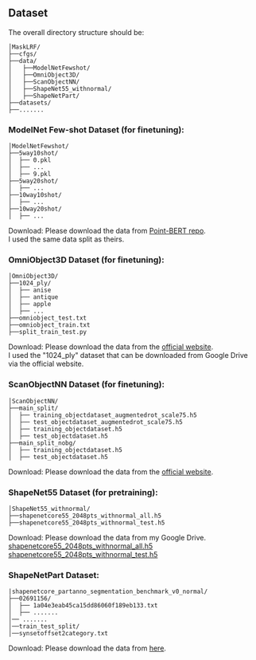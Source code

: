 ## Dataset

The overall directory structure should be:
```
│MaskLRF/
├──cfgs/
├──data/
│   ├──ModelNetFewshot/
│   ├──OmniObject3D/
│   ├──ScanObjectNN/
│   ├──ShapeNet55_withnormal/
│   ├──ShapeNetPart/
├──datasets/
├──.......
```

### ModelNet Few-shot Dataset (for finetuning):
```
│ModelNetFewshot/
├──5way10shot/
│  ├── 0.pkl
│  ├── ...
│  ├── 9.pkl
├──5way20shot/
│  ├── ...
├──10way10shot/
│  ├── ...
├──10way20shot/
│  ├── ...
```
Download: Please download the data from [Point-BERT repo](https://github.com/lulutang0608/Point-BERT/blob/49e2c7407d351ce8fe65764bbddd5d9c0e0a4c52/DATASET.md).<br> I used the same data split as theirs.

### OmniObject3D Dataset (for finetuning):
```
│OmniObject3D/
├──1024_ply/
│  ├── anise
│  ├── antique
│  ├── apple
│  ├── ...
├──omniobject_test.txt
├──omniobject_train.txt
├──split_train_test.py
```
Download: Please download the data from the [official website](https://github.com/omniobject3d/OmniObject3D/).<br>
I used the "1024_ply" dataset that can be downloaded from Google Drive via the official website.

### ScanObjectNN Dataset (for finetuning):
```
│ScanObjectNN/
├──main_split/
│  ├── training_objectdataset_augmentedrot_scale75.h5
│  ├── test_objectdataset_augmentedrot_scale75.h5
│  ├── training_objectdataset.h5
│  ├── test_objectdataset.h5
├──main_split_nobg/
│  ├── training_objectdataset.h5
│  ├── test_objectdataset.h5
```
Download: Please download the data from the [official website](https://hkust-vgd.github.io/scanobjectnn/).

### ShapeNet55 Dataset (for pretraining):
```
│ShapeNet55_withnormal/
├──shapenetcore55_2048pts_withnormal_all.h5
├──shapenetcore55_2048pts_withnormal_test.h5
```
Download: Please download the data from my Google Drive.<br>
[shapenetcore55_2048pts_withnormal_all.h5](https://drive.google.com/file/d/1W8YwEfR_swUK5imHN5l7T-7xTbGoOwRa/view?usp=sharing)<br>
[shapenetcore55_2048pts_withnormal_test.h5](https://drive.google.com/file/d/1pOnjCP6tTlHM3MNIgnIUsOtTd-ahhhKV/view?usp=sharing)

### ShapeNetPart Dataset:
```
|shapenetcore_partanno_segmentation_benchmark_v0_normal/
├──02691156/
│  ├── 1a04e3eab45ca15dd86060f189eb133.txt
│  ├── .......
│── .......
│──train_test_split/
│──synsetoffset2category.txt
```
Download: Please download the data from [here](https://shapenet.cs.stanford.edu/media/shapenetcore_partanno_segmentation_benchmark_v0_normal.zip). 
